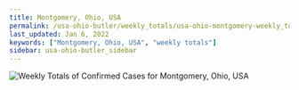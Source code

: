 ```yaml
---
title: Montgomery, Ohio, USA
permalink: /usa-ohio-butler/weekly_totals/usa-ohio-montgomery-weekly_totals.html
last_updated: Jan 6, 2022
keywords: ["Montgomery, Ohio, USA", "weekly totals"]
sidebar: usa-ohio-butler_sidebar
---
```


![Weekly Totals of Confirmed Cases for Montgomery, Ohio, USA](/covid_tracker/images/graphs/usa-ohio-montgomery-weekly_totals_graph.png)
